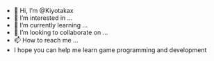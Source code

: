 - 👋 Hi, I’m @Kiyotakax
- 👀 I’m interested in ...
- 🌱 I’m currently learning ...
- 💞️ I’m looking to collaborate on ...
- 📫 How to reach me ...
-    I hope you can help me learn game programming and development
<!---
Kiyotakax/Kiyotakax is a ✨ special ✨ repository because its `README.md` (this file) appears on your GitHub profile.
You can click the Preview link to take a look at your changes.
--->
